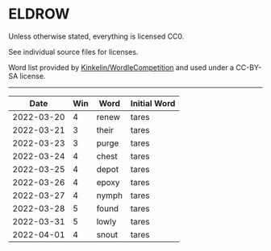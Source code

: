 ELDROW
===

Unless otherwise stated, everything is licensed CC0.

See individual source files for licenses.

Word list provided by [Kinkelin/WordleCompetition](https://github.com/Kinkelin/WordleCompetition) and
used under a CC-BY-SA license.

---

| Date | Win | Word | Initial Word |
|---|---|---|---|
| 2022-03-20 | 4 | renew | tares |
| 2022-03-21 | 3 | their | tares |
| 2022-03-23 | 3 | purge | tares |
| 2022-03-24 | 4 | chest | tares |
| 2022-03-25 | 4 | depot | tares |
| 2022-03-26 | 4 | epoxy | tares |
| 2022-03-27 | 4 | nymph | tares |
| 2022-03-28 | 5 | found | tares |
| 2022-03-31 | 5 | lowly | tares |
| 2022-04-01 | 4 | snout | tares |
